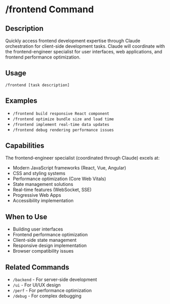 # /frontend Command

## Description
Quickly access frontend development expertise through Claude orchestration for client-side development tasks. Claude will coordinate with the frontend-engineer specialist for user interfaces, web applications, and frontend performance optimization.

## Usage
```
/frontend [task description]
```

## Examples
- `/frontend build responsive React component`
- `/frontend optimize bundle size and load time`
- `/frontend implement real-time data updates`
- `/frontend debug rendering performance issues`

## Capabilities
The frontend-engineer specialist (coordinated through Claude) excels at:
- Modern JavaScript frameworks (React, Vue, Angular)
- CSS and styling systems
- Performance optimization (Core Web Vitals)
- State management solutions
- Real-time features (WebSocket, SSE)
- Progressive Web Apps
- Accessibility implementation

## When to Use
- Building user interfaces
- Frontend performance optimization
- Client-side state management
- Responsive design implementation
- Browser compatibility issues

## Related Commands
- `/backend` - For server-side development
- `/ui` - For UI/UX design
- `/perf` - For performance optimization
- `/debug` - For complex debugging